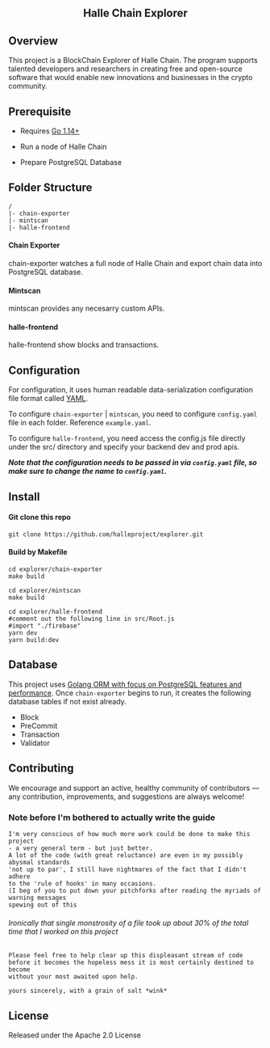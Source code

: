 <h2 align="center">    
  Halle Chain Explorer     
</h2>

 ## Overview 
 This project is a BlockChain Explorer of Halle Chain. The program supports talented developers and researchers in creating free and open-source software that would enable new innovations and businesses in the crypto community.
    
## Prerequisite

- Requires [Go 1.14+](https://golang.org/dl/)

- Run a node of Halle Chain

- Prepare PostgreSQL Database

## Folder Structure

    /
    |- chain-exporter
    |- mintscan
    |- halle-frontend

#### Chain Exporter

chain-exporter watches a full node of Halle Chain and export chain data into PostgreSQL database.

#### Mintscan

mintscan provides any necesarry custom APIs.

#### halle-frontend

halle-frontend show blocks and transactions.

## Configuration

For configuration, it uses human readable data-serialization configuration file format called [YAML](https://en.wikipedia.org/wiki/YAML).

To configure `chain-exporter` | `mintscan`, you need to configure  `config.yaml` file in each folder. Reference `example.yaml`.

To configure `halle-frontend`, you need access the config.js file directly under the src/ directory and specify your backend dev and prod apis.

**_Note that the configuration needs to be passed in via `config.yaml` file, so make sure to change the name to `config.yaml`._**

## Install

#### Git clone this repo
```shell
git clone https://github.com/halleproject/explorer.git    
```

#### Build by Makefile
```shell
cd explorer/chain-exporter
make build

cd explorer/mintscan
make build

cd explorer/halle-frontend
#comment out the following line in src/Root.js
#import "./firebase"
yarn dev  
yarn build:dev  
```    

## Database 

This project uses [Golang ORM with focus on PostgreSQL features and performance](https://github.com/go-pg/pg). Once `chain-exporter` begins to run, it creates the following database tables if not exist already.

- Block
- PreCommit
- Transaction
- Validator

## Contributing    
 We encourage and support an active, healthy community of contributors — any contribution, improvements, and suggestions are always welcome!     
    
### Note before I'm bothered to actually write the guide 
```    
I'm very conscious of how much more work could be done to make this project    
- a very general term - but just better.    
A lot of the code (with great reluctance) are even in my possibly abysmal standards    
'not up to par', I still have nightmares of the fact that I didn't adhere    
to the 'rule of hooks' in many occasions.    
(I beg of you to put down your pitchforks after reading the myriads of warning messages    
spewing out of this    
```    
   
###### _Ironically that single monstrosity of a file took up about 30% of the total time that I worked on this project_ 
```    
Please feel free to help clear up this displeasant stream of code    
before it becomes the hopeless mess it is most certainly destined to become    
without your most awaited upon help.    
    
yours sincerely, with a grain of salt *wink*    
```    
 ## License    
 Released under the Apache 2.0 License